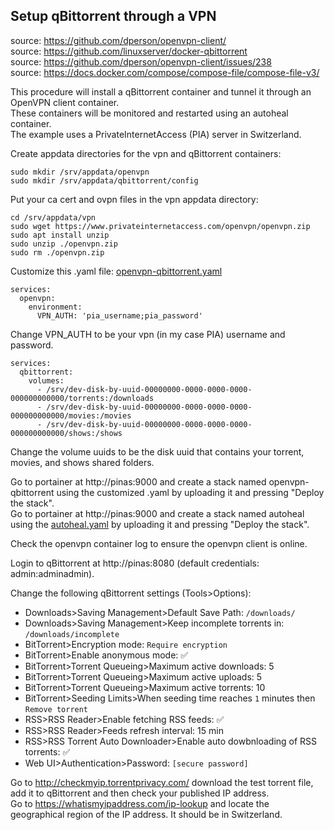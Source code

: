 ## Setup qBittorrent through a VPN

source: https://github.com/dperson/openvpn-client/  
source: https://github.com/linuxserver/docker-qbittorrent  
source: https://github.com/dperson/openvpn-client/issues/238  
source: https://docs.docker.com/compose/compose-file/compose-file-v3/  

This procedure will install a qBittorrent container and tunnel it through an OpenVPN client container.  
These containers will be monitored and restarted using an autoheal container.  
The example uses a PrivateInternetAccess (PIA) server in Switzerland.  

Create appdata directories for the vpn and qBittorrent containers:
```console
sudo mkdir /srv/appdata/openvpn
sudo mkdir /srv/appdata/qbittorrent/config
```

Put your ca cert and ovpn files in the vpn appdata directory:
```console
cd /srv/appdata/vpn
sudo wget https://www.privateinternetaccess.com/openvpn/openvpn.zip
sudo apt install unzip
sudo unzip ./openvpn.zip
sudo rm ./openvpn.zip
```

Customize this .yaml file: [openvpn-qbittorrent.yaml](openvpn-qbittorrent.yaml)

```
services:
  openvpn:
    environment:
      VPN_AUTH: 'pia_username;pia_password'
```
Change VPN_AUTH to be your vpn (in my case PIA) username and password.  

```
services:
  qbittorrent:
    volumes:
      - /srv/dev-disk-by-uuid-00000000-0000-0000-0000-000000000000/torrents:/downloads
      - /srv/dev-disk-by-uuid-00000000-0000-0000-0000-000000000000/movies:/movies
      - /srv/dev-disk-by-uuid-00000000-0000-0000-0000-000000000000/shows:/shows
```
Change the volume uuids to be the disk uuid that contains your torrent, movies, and shows shared folders.  

Go to portainer at http://pinas:9000 and create a stack named openvpn-qbittorrent using the customized .yaml by uploading it and pressing "Deploy the stack".  
Go to portainer at http://pinas:9000 and create a stack named autoheal using the [autoheal.yaml](autoheal.yaml) by uploading it and pressing "Deploy the stack".  

Check the openvpn container log to ensure the openvpn client is online.

Login to qBittorrent at http://pinas:8080 (default credentials: admin:adminadmin).  

Change the following qBittorrent settings (Tools>Options):
* Downloads>Saving Management>Default Save Path: ```/downloads/```
* Downloads>Saving Management>Keep incomplete torrents in: ```/downloads/incomplete```
* BitTorrent>Encryption mode: ```Require encryption```
* BitTorrent>Enable anonymous mode: :white_check_mark:
* BitTorrent>Torrent Queueing>Maximum active downloads: 5
* BitTorrent>Torrent Queueing>Maximum active uploads: 5
* BitTorrent>Torrent Queueing>Maximum active torrents: 10
* BitTorrent>Seeding Limits>When seeding time reaches ```1``` minutes then ```Remove torrent```
* RSS>RSS Reader>Enable fetching RSS feeds: :white_check_mark:
* RSS>RSS Reader>Feeds refresh interval: 15 min
* RSS>RSS Torrent Auto Downloader>Enable auto dowbnloading of RSS torrents: :white_check_mark:
* Web UI>Authentication>Password: ```[secure password]```

Go to http://checkmyip.torrentprivacy.com/ download the test torrent file, add it to qBittorrent and then check your published IP address.  
Go to https://whatismyipaddress.com/ip-lookup and locate the geographical region of the IP address.  It should be in Switzerland.
